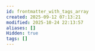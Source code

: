 ```yaml
---
id: frontmatter_with_tags_array
created: 2025-09-12 07:13:21
modified: 2025-10-24 22:13:57
aliases: []
Hidden: true
tags: []
---
```


